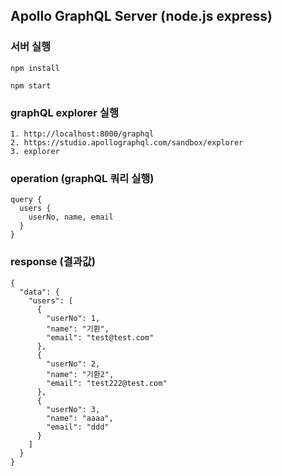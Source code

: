 ## Apollo GraphQL Server (node.js express)

### 서버 실행 
```
npm install

npm start

```

### graphQL explorer 실행
```
1. http://localhost:8000/graphql
2. https://studio.apollographql.com/sandbox/explorer
3. explorer
```
### operation (graphQL 쿼리 실행)
```
query {
  users {
    userNo, name, email
  }
}
```
### response (결과값)
```
{
  "data": {
    "users": [
      {
        "userNo": 1,
        "name": "기환",
        "email": "test@test.com"
      },
      {
        "userNo": 2,
        "name": "기환2",
        "email": "test222@test.com"
      },
      {
        "userNo": 3,
        "name": "aaaa",
        "email": "ddd"
      }
    ]
  }
}
```